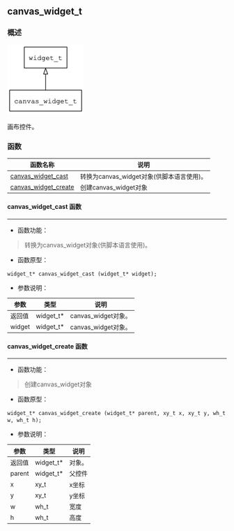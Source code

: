 ## canvas\_widget\_t
### 概述
![image](images/canvas_widget_t_0.png)

 画布控件。
### 函数
<p id="canvas_widget_t_methods">

| 函数名称 | 说明 | 
| -------- | ------------ | 
| <a href="#canvas_widget_t_canvas_widget_cast">canvas\_widget\_cast</a> | 转换为canvas_widget对象(供脚本语言使用)。 |
| <a href="#canvas_widget_t_canvas_widget_create">canvas\_widget\_create</a> | 创建canvas_widget对象 |
#### canvas\_widget\_cast 函数
-----------------------

* 函数功能：

> <p id="canvas_widget_t_canvas_widget_cast"> 转换为canvas_widget对象(供脚本语言使用)。



* 函数原型：

```
widget_t* canvas_widget_cast (widget_t* widget);
```

* 参数说明：

| 参数 | 类型 | 说明 |
| -------- | ----- | --------- |
| 返回值 | widget\_t* | canvas\_widget对象。 |
| widget | widget\_t* | canvas\_widget对象。 |
#### canvas\_widget\_create 函数
-----------------------

* 函数功能：

> <p id="canvas_widget_t_canvas_widget_create"> 创建canvas_widget对象



* 函数原型：

```
widget_t* canvas_widget_create (widget_t* parent, xy_t x, xy_t y, wh_t w, wh_t h);
```

* 参数说明：

| 参数 | 类型 | 说明 |
| -------- | ----- | --------- |
| 返回值 | widget\_t* | 对象。 |
| parent | widget\_t* | 父控件 |
| x | xy\_t | x坐标 |
| y | xy\_t | y坐标 |
| w | wh\_t | 宽度 |
| h | wh\_t | 高度 |
